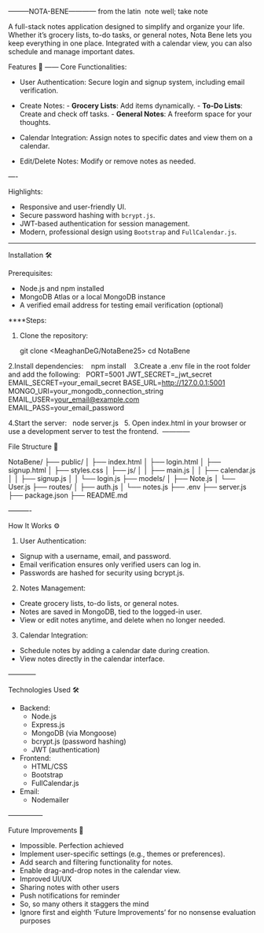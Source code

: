 
———NOTA-BENE————     from the latin  note well; take note

A full-stack notes application designed to simplify and organize your life. Whether it’s grocery lists, to-do tasks, or general notes, Nota Bene lets you keep everything in one place. Integrated with a calendar view, you can also schedule and manage important dates.



Features 🚀
——
Core Functionalities:

- User Authentication: Secure login and signup system, including email verification.

- Create Notes:
      - **Grocery Lists**: Add items dynamically.
      - **To-Do Lists**: Create and check off tasks.
        - **General Notes**: A freeform space for your thoughts.

- Calendar Integration: Assign notes to specific dates and view them on a calendar.
- Edit/Delete Notes: Modify or remove notes as needed.

—-

Highlights:
- Responsive and user-friendly UI.
- Secure password hashing with `bcrypt.js`.
- JWT-based authentication for session management.
- Modern, professional design using `Bootstrap` and `FullCalendar.js`.

---

 Installation 🛠️

 Prerequisites:
- Node.js and npm installed
- MongoDB Atlas or a local MongoDB instance
- A verified email address for testing email verification (optional)

****Steps:

1. Clone the repository:
         
	git clone <MeaghanDeG/NotaBene25>
  	 cd NotaBene

 2.Install dependencies:               	 npm install
  
3.Create a .env file in the root folder and add the following:  	PORT=5001 
	JWT_SECRET=_jwt_secret 	
	EMAIL_SECRET=your_email_secret 
	BASE_URL=http://127.0.0.1:5001 
	MONGO_URI=your_mongodb_connection_string 
	EMAIL_USER=your_email@example.com 
	EMAIL_PASS=your_email_password


4.Start the server:
         	node server.js   5. Open index.html in your browser or use a development server to test the frontend.  ————


File Structure 📂


NotaBene/
├── public/
│   ├── index.html
│   ├── login.html
│   ├── signup.html
│   ├── styles.css
│   ├── js/
│   │   ├── main.js
│   │   ├── calendar.js
│   │   ├── signup.js
│   │   └── login.js
├── models/
│   ├── Note.js
│   └── User.js
├── routes/
│   ├── auth.js
│   └── notes.js
├── .env
├── server.js
├── package.json
├── README.md


———-



How It Works ⚙️

1. User Authentication:
* Signup with a username, email, and password.
* Email verification ensures only verified users can log in.
* Passwords are hashed for security using bcrypt.js.
2. Notes Management:
* Create grocery lists, to-do lists, or general notes.
* Notes are saved in MongoDB, tied to the logged-in user.
* View or edit notes anytime, and delete when no longer needed.
3. Calendar Integration:
* Schedule notes by adding a calendar date during creation.
* View notes directly in the calendar interface.


————


Technologies Used 🛠️
* Backend:
    * Node.js
    * Express.js
    * MongoDB (via Mongoose)
    * bcrypt.js (password hashing)
    * JWT (authentication)
* Frontend:
    * HTML/CSS
    * Bootstrap
    * FullCalendar.js
* Email:
    * Nodemailer


—————

Future Improvements 🌱
* Impossible. Perfection achieved
* Implement user-specific settings (e.g., themes or preferences).
* Add search and filtering functionality for notes.
* Enable drag-and-drop notes in the calendar view.
* Improved UI/UX
* Sharing notes with other users
* Push notifications for reminder
* So, so many others it staggers the mind
* Ignore first and eighth ‘Future Improvements’ for no nonsense evaluation purposes 




